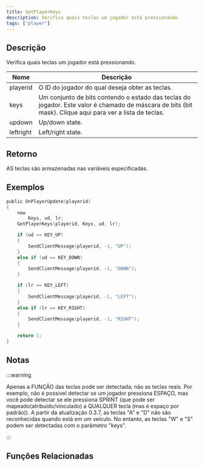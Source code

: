 ```yaml
---
title: GetPlayerKeys
description: Verifica quais teclas um jogador está pressionando.
tags: ["player"]
---
```


## Descrição

Verifica quais teclas um jogador está pressionando.

| Nome      | Descrição                                                                                                                                                |
| --------- | -------------------------------------------------------------------------------------------------------------------------------------------------------- |
| playerid  | O ID do jogador do qual deseja obter as teclas.                                                                                                          |
| keys      | Um conjunto de bits contendo o estado das teclas do jogador. Este valor é chamado de máscara de bits (bit mask). Clique aqui para ver a lista de teclas. |
| updown    | Up/down state.                                                                                                                                           |
| leftright | Left/right state.                                                                                                                                        |

## Retorno

AS teclas são armazenadas nas variáveis especificadas.

## Exemplos

```c
public OnPlayerUpdate(playerid)
{
    new
        Keys, ud, lr;
    GetPlayerKeys(playerid, Keys, ud, lr);

    if (ud == KEY_UP)
    {
        SendClientMessage(playerid, -1, "UP");
    }
    else if (ud == KEY_DOWN)
    {
        SendClientMessage(playerid, -1, "DOWN");
    }

    if (lr == KEY_LEFT)
    {
        SendClientMessage(playerid, -1, "LEFT");
    }
    else if (lr == KEY_RIGHT)
    {
        SendClientMessage(playerid, -1, "RIGHT");
    }

    return 1;
}
```

## Notas

:::warning

Apenas a FUNÇÃO das teclas pode ser detectada; não as teclas reais. Por exemplo, não é possivel detectar se um jogador pressiona ESPAÇO, mas você pode detectar se ele pressiona SPRINT (que pode ser mapeado(atribuído/vinculado) a QUALQUER tecla (mas é espaço por padrão)). A partir da atualização 0.3.7, as teclas "A" e "D" não são reconhecidas quando está em um veículo. No entanto, as teclas "W" e "S" podem ser detectadas com o parâmetro "keys".

:::

## Funções Relacionadas
